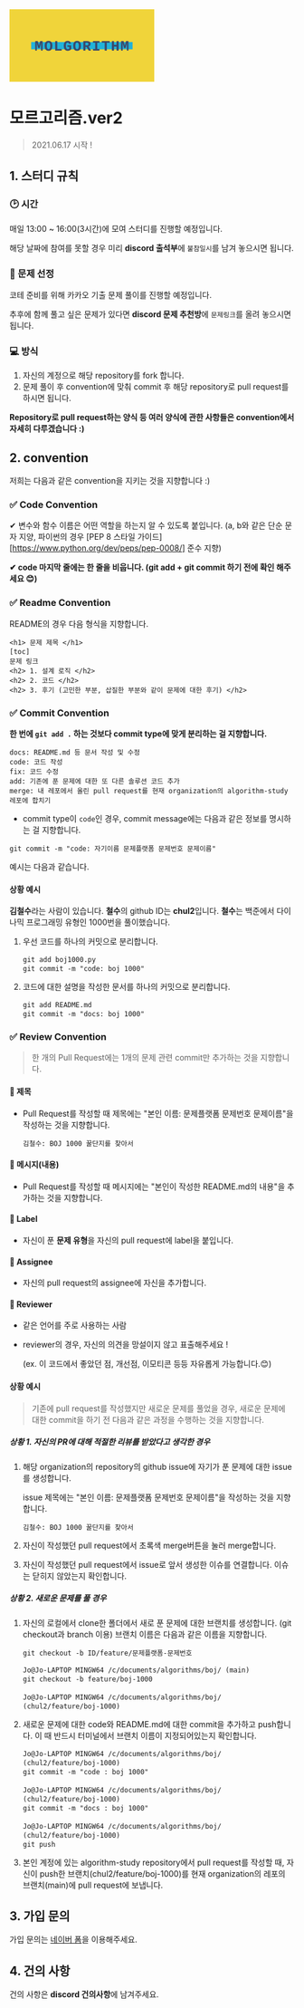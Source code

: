<img src="documents/molgorithm_banner.png" alt="banner_image" style="zoom: 25%; text-align: center;" />

# 모르고리즘.ver2

> 2021.06.17 시작 !



## 1. 스터디 규칙

### 🕑 시간

매일 13:00 ~ 16:00(3시간)에 모여 스터디를 진행할 예정입니다.

해당 날짜에 참여를 못할 경우 미리 **discord 출석부**에 `불참일시`를 남겨 놓으시면 됩니다. 

### 💌 문제 선정

코테 준비를 위해 카카오 기출 문제 풀이를 진행할 예정입니다.

추후에 함께 풀고 싶은 문제가 있다면 **discord 문제 추천방**에 `문제링크`를 올려 놓으시면 됩니다.

### 💻 방식

1. 자신의 계정으로 해당 repository를 fork 합니다.
2. 문제 풀이 후 convention에 맞춰 commit 후 해당 repository로 pull request를 하시면 됩니다.

**Repository로 pull request하는 양식 등 여러 양식에 관한 사항들은 convention에서 자세히 다루겠습니다 :)**



## 2. convention

저희는 다음과 같은 convention을 지키는 것을 지향합니다 :)



### ✅ Code Convention

✔ 변수와 함수 이름은 어떤 역할을 하는지 알 수 있도록 붙입니다. (a, b와 같은 단순 문자 지양, 파이썬의 경우 [PEP 8 스타일 가이드][https://www.python.org/dev/peps/pep-0008/] 준수 지향)

**✔ code 마지막 줄에는 한 줄을 비웁니다. (git add + git commit 하기 전에 확인 해주세요 😊)** 



### ✅ Readme Convention

README의 경우 다음 형식을 지향합니다.

```
<h1> 문제 제목 </h1>
[toc]
문제 링크
<h2> 1. 설계 로직 </h2>
<h2> 2. 코드 </h2>
<h2> 3. 후기 (고민한 부분, 삽질한 부분와 같이 문제에 대한 후기) </h2>
```



### ✅ Commit Convention

**한 번에 `git add .` 하는 것보다 commit type에 맞게 분리하는 걸 지향합니다.**

```
docs: README.md 등 문서 작성 및 수정
code: 코드 작성
fix: 코드 수정
add: 기존에 푼 문제에 대한 또 다른 솔루션 코드 추가
merge: 내 레포에서 올린 pull request를 현재 organization의 algorithm-study 레포에 합치기
```

- commit type이 `code`인 경우, commit message에는 다음과 같은 정보를 명시하는 걸 지향합니다.

```
git commit -m "code: 자기이름 문제플랫폼 문제번호 문제이름"
```

예시는 다음과 같습니다.

#### 상황 예시 

**김철수**라는 사람이 있습니다. **철수**의 github ID는 **chul2**입니다. **철수**는 백준에서 다이나믹 프로그래밍 유형인 1000번을 풀이했습니다. 

1. 우선 코드를 하나의 커밋으로 분리합니다.

   ```
   git add boj1000.py
   git commit -m "code: boj 1000"
   ```

2. 코드에 대한 설명을 작성한 문서를 하나의 커밋으로 분리합니다.

   ```
   git add README.md
   git commit -m "docs: boj 1000"
   ```



### ✅ Review Convention

> 한 개의 Pull Request에는 1개의 문제 관련 commit만 추가하는 것을 지향합니다.

#### 🔖 제목

- Pull Request를 작성할 때 제목에는 "본인 이름: 문제플랫폼 문제번호 문제이름"을 작성하는 것을 지향합니다.

  ```
  김철수: BOJ 1000 꿀단지를 찾아서
  ```

#### 🔖 메시지(내용)

- Pull Request를 작성할 때 메시지에는 "본인이 작성한 README.md의 내용"을 추가하는 것을 지향합니다.

#### 🔖 Label

- 자신이 푼 **문제 유형**을 자신의 pull request에 label을 붙입니다.

#### 🔖 Assignee

- 자신의 pull request의 assignee에 자신을 추가합니다.

#### 🔖 Reviewer

- 같은 언어를 주로 사용하는 사람

- reviewer의 경우, 자신의 의견을 망설이지 않고 표출해주세요 !

  (ex. 이 코드에서 좋았던 점, 개선점, 이모티콘 등등 자유롭게 가능합니다.😊)



#### 상황 예시

> 기존에 pull request를 작성했지만 새로운 문제를 풀었을 경우, 새로운 문제에 대한 commit을 하기 전 다음과 같은 과정을 수행하는 것을 지향합니다.

##### 상황 1. 자신의 PR에 대해 적절한 리뷰를 받았다고 생각한 경우

1. 해당 organization의 repository의 github issue에 자기가 푼 문제에 대한 issue를 생성합니다. 

   issue 제목에는 "본인 이름: 문제플랫폼 문제번호 문제이름"을 작성하는 것을 지향합니다.

   ```
   김철수: BOJ 1000 꿀단지를 찾아서
   ```

2. 자신이 작성했던 pull request에서 초록색 merge버튼을 눌러 merge합니다.
3. 자신이 작성했던 pull request에서 issue로 앞서 생성한 이슈를 연결합니다. 이슈는 닫히지 않았는지 확인합니다.



##### 상황 2. 새로운 문제를 풀 경우

1. 자신의 로컬에서 clone한 폴더에서 새로 푼 문제에 대한 브랜치를 생성합니다. (git checkout과 branch 이용) 브랜치 이름은 다음과 같은 이름을 지향합니다.

   ```
   git checkout -b ID/feature/문제플랫폼-문제번호
   ```

   ```
   Jo@Jo-LAPTOP MINGW64 /c/documents/algorithms/boj/ (main)
   git checkout -b feature/boj-1000
   
   Jo@Jo-LAPTOP MINGW64 /c/documents/algorithms/boj/ (chul2/feature/boj-1000)
   ```

2. 새로운 문제에 대한 code와 README.md에 대한 commit을 추가하고 push합니다. 이 때 반드시 터미널에서 브랜치 이름이 지정되어있는지 확인합니다.

   ```
   Jo@Jo-LAPTOP MINGW64 /c/documents/algorithms/boj/ (chul2/feature/boj-1000)
   git commit -m "code : boj 1000"
   
   Jo@Jo-LAPTOP MINGW64 /c/documents/algorithms/boj/ (chul2/feature/boj-1000)
   git commit -m "docs : boj 1000"
   
   Jo@Jo-LAPTOP MINGW64 /c/documents/algorithms/boj/ (chul2/feature/boj-1000)
   git push
   ```

3. 본인 계정에 있는 algorithm-study repository에서 pull request를 작성할 때, 자신이 push한 브랜치(chul2/feature/boj-1000)를 현재 organization의 레포의 브랜치(main)에 pull request에 보냅니다.



## 3. 가입 문의

가입 문의는 [네이버 폼](http://naver.me/FlJw2QCl)을 이용해주세요.



## 4. 건의 사항

건의 사항은 **discord 건의사항**에 남겨주세요.